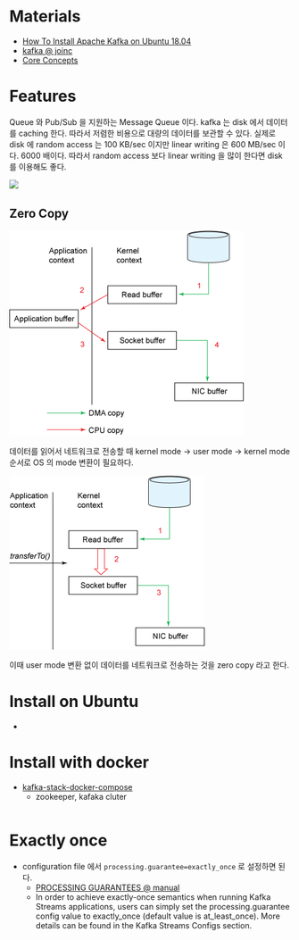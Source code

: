 # Materials

* [How To Install Apache Kafka on Ubuntu 18.04](https://www.digitalocean.com/community/tutorials/how-to-install-apache-kafka-on-ubuntu-18-04)
* [kafka @ joinc](https://www.joinc.co.kr/w/man/12/Kafka)
* [Core Concepts](https://kafka.apache.org/0110/documentation/streams/core-concepts)

# Features

Queue 와 Pub/Sub 을 지원하는 Message Queue 이다. kafka 는 disk 에서 데이터를 caching 한다.
따라서 저렴한 비용으로 대량의 데이터를 보관할 수 있다. 실제로 disk 에 random access 는 100 KB/sec 이지만
linear writing 은 600 MB/sec 이다. 6000 배이다. 따라서 random access 보다 linear writing 을 많이 한다면 disk 를 이용해도 좋다.

![](http://deliveryimages.acm.org/10.1145/1570000/1563874/jacobs3.jpg)

## Zero Copy

![](img/zerocopy_1.gif)

데이터를 읽어서 네트워크로 전송할 때 kernel mode -> user mode -> kernel mode 순서로 OS 의 mode 변환이 필요하다.

![](img/zerocopy_2.gif)

이때 user mode 변환 없이 데이터를 네트워크로 전송하는 것을 zero copy 라고 한다.

# Install on Ubuntu

* [](https://www.digitalocean.com/community/tutorials/how-to-install-apache-kafka-on-ubuntu-18-04)

# Install with docker

* [kafka-stack-docker-compose](https://github.com/simplesteph/kafka-stack-docker-compose)
  * zookeeper, kafaka cluter

```console
```

# Exactly once

* configuration file 에서 `processing.guarantee=exactly_once` 로 설정하면 된다.
  * [PROCESSING GUARANTEES @ manual](https://kafka.apache.org/0110/documentation/streams/core-concepts)
  * In order to achieve exactly-once semantics when running Kafka Streams applications, users can simply set the processing.guarantee config value to exactly_once (default value is at_least_once). More details can be found in the Kafka Streams Configs section.



